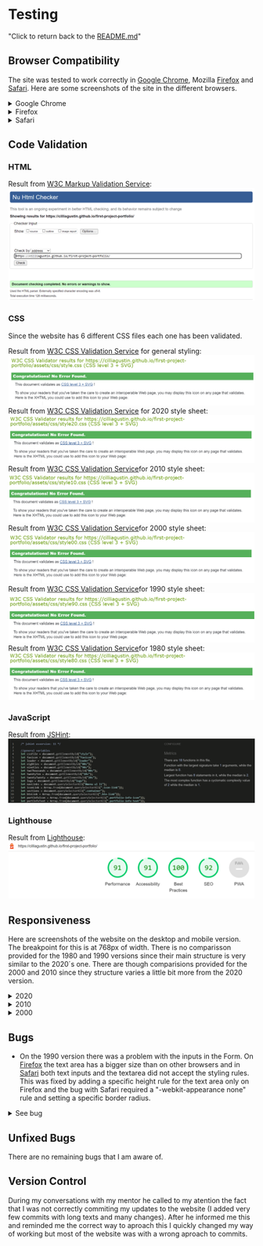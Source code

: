 # Testing
"Click to return back to the [README.md](README.md)"

## Browser Compatibility
The site was tested to work correctly in [Google Chrome](https://www.google.com/chrome/), Mozilla [Firefox](https://www.mozilla.org/en-US/firefox/new/) and [Safari](https://www.apple.com/safari/). Here are some screenshots of the site in the different browsers.
<details>
<summary>Google Chrome</summary>

![2020 Chrome](documentation/testing/screenshot-2020-chrome.png)
![2010 Chrome](documentation/testing/screenshot-2010-chrome.png)
</details>

<details>
<summary>Firefox</summary>

![2020 Firefox](documentation/testing/screenshot-2000-firefox.png)
![2010 Firefox](documentation/testing/screenshot-1990-firefox.png)
</details>

<details>
<summary>Safari</summary>

![2020 Safari](documentation/testing/screenshot-2020-safari.png)
![2010 Safari](documentation/testing/screenshot-1980-safari.png)
</details>

## Code Validation

### HTML
Result from [W3C Markup Validation Service](https://validator.w3.org/):
![HTML Validator](documentation/testing/HTML-validator.png)
   
### CSS
Since the website has 6 different CSS files each one has been validated.

Result from [W3C CSS Validation Service](https://jigsaw.w3.org/css-validator/) for general styling:
![CSS Validator](documentation/testing/CSS-validator.png)
Result from [W3C CSS Validation Service](https://jigsaw.w3.org/css-validator/) for 2020 style sheet:
![CSS Validator](documentation/testing/CSS20-validator.png)
Result from [W3C CSS Validation Service](https://jigsaw.w3.org/css-validator/)for 2010 style sheet:
![CSS Validator](documentation/testing/CSS10-validator.png)
Result from [W3C CSS Validation Service](https://jigsaw.w3.org/css-validator/)for 2000 style sheet:
![CSS Validator](documentation/testing/CSS00-validator.png)
Result from [W3C CSS Validation Service](https://jigsaw.w3.org/css-validator/)for 1990 style sheet:
![CSS Validator](documentation/testing/CSS90-validator.png)
Result from [W3C CSS Validation Service](https://jigsaw.w3.org/css-validator/)for 1980 style sheet:
![CSS Validator](documentation/testing/CSS80-validator.png)

### JavaScript
Result from [JSHint](https://jshint.com/):
![JS Validator](documentation/testing/js-validator.png)

### Lighthouse
Result from [Lighthouse](https://chrome.google.com/webstore/detail/lighthouse/blipmdconlkpinefehnmjammfjpmpbjk?hl=es):
![Lighthouse](documentation/testing/lighthouse.png)

## Responsiveness
Here are screenshots of the website on the desktop and mobile version. The breakpoint for this is at 768px of width. There is no comparisson provided for the 1980 and 1990 versions since their main structure is very similar to the 2020´s one. There are though comparisions provided for the 2000 and 2010 since they structure varies a little bit more from the 2020 version.
<details>
<summary>2020</summary>

![2020 Desktop](documentation/testing/screenshot-2020-desktop.png)
![2020 Mobile](documentation/testing/screenshot-2020-chrome.png)
</details>
<details>
<summary>2010</summary>

![2010 Desktop](documentation/testing/screenshot-2010-desktop.png)
![2010 Mobile](documentation/testing/screenshot-2010-chrome.png)
</details>
<details>
<summary>2000</summary>

![2000 Desktop](documentation/testing/screenshot-2000-desktop.png)
![2000 Mobile](documentation/testing/screenshot-2000-firefox.png)
</details>

## Bugs
* On the 1990 version there was a problem with the inputs in the Form. On [Firefox](https://www.mozilla.org/en-US/firefox/new/) the text area has a bigger size than on other browsers and in [Safari](https://www.apple.com/safari/) both text inputs and the textarea did not accept the styling rules.
This was fixed by adding a specific height rule for the text area only on Firefox and the bug with Safari required a "-webkit-appearance none" rule and setting a specific border radius.

<details>
<summary>See bug</summary>

![1990 Bug](documentation/testing/contact-bug.png)
</details>

## Unfixed Bugs
There are no remaining bugs that I am aware of.

## Version Control
During my conversations with my mentor he called to my atention the fact that I was not correctly commiting my updates to the website (I added very few commits with long texts and many changes). After he informed me this and reminded me the correct way to aproach this I quickly changed my way of working but most of the website was with a wrong aproach to commits.